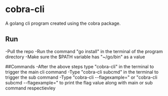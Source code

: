 # cobra-cli
A golang cli program created using the cobra package.

## Run
-Pull the repo
-Run the command "go install" in the terminal of the program directory
-Make sure the $PATH variable has "~/go/bin" as a value

##Commands
-After the above steps type "cobra-cli" in the terminal to trigger the main cli command
-Type "cobra-cli subcmd" in the terminal to trigger the sub command
-Type "cobra-cli --flagexample=<value>" or "cobra-cli subcmd --flagexample=<value>" to print the flag value along with main or sub command respectievley
